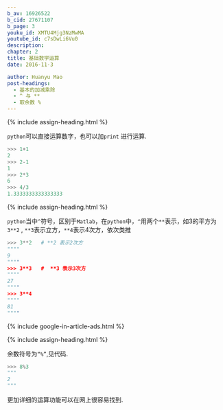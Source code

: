 ```yaml
---
b_av: 16926522
b_cid: 27671107
b_page: 3
youku_id: XMTU4Mjg3NzMwMA
youtube_id: c7sDwLi6Vu0
description: 
chapter: 2
title: 基础数学运算
date: 2016-11-3

author: Huanyu Mao
post-headings:
  - 基本的加减乘除
  - ^ 与 **
  - 取余数 %
---
```





{% include assign-heading.html %}

`python`可以直接运算数字，也可以加`print` 进行运算.

```python
>>> 1+1
2
>>> 2-1
1
>>> 2*3
6
>>> 4/3
1.3333333333333333
```

{% include assign-heading.html %}

`python`当中`^`符号，区别于`Matlab`，在`python`中，`^`用两个`**`表示，如3的平方为`3**2` , `**3`表示立方，`**4`表示4次方，依次类推

```python
>>> 3**2   # **2 表示2次方
""""
9
""""
>>> 3**3   #  **3 表示3次方
""""
27
""""
>>> 3**4
""""
81
""""

```

{% include google-in-article-ads.html %}

{% include assign-heading.html %}

余数符号为`“%”`,见代码.

```python
>>> 8%3
"""
2
"""
```

更加详细的运算功能可以在网上很容易找到.